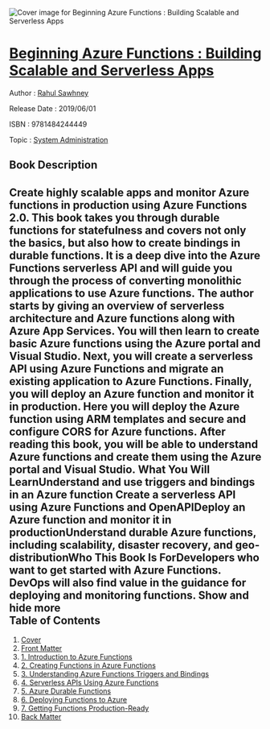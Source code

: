 ![Cover image for Beginning Azure Functions : Building Scalable and Serverless Apps](https://imgdetail.ebookreading.net/cover/cover/20200215/EB9781484244449.jpg)

[Beginning Azure Functions : Building Scalable and Serverless Apps](https://ebookreading.net/view/book/Beginning+Azure+Functions+%3A+Building+Scalable+and+Serverless+Apps-EB9781484244449_1.html "Beginning Azure Functions : Building Scalable and Serverless Apps")
====================================================================================================================

Author : [Rahul Sawhney](https://ebookreading.net/search/author/Rahul+Sawhney)

Release Date : 2019/06/01

ISBN : 9781484244449

Topic : [System Administration](https://ebookreading.net/search/category/system-administration)

Book Description
-----------------

 Create highly scalable apps and monitor Azure functions in production using Azure Functions 2.0. This book takes you through durable functions for statefulness and covers not only the basics, but also how to create bindings in durable functions. It is a deep dive into the Azure Functions serverless API and will guide you through the process of converting monolithic applications to use Azure functions. The author starts by giving an overview of serverless architecture and Azure functions along with Azure App Services. You will then learn to create basic Azure functions using the Azure portal and Visual Studio. Next, you will create a serverless API using Azure Functions and migrate an existing application to Azure Functions. Finally, you will deploy an Azure function and monitor it in production. Here you will deploy the Azure function using ARM templates and secure and configure CORS for Azure functions. After reading this book, you will be able to understand Azure functions and create them using the Azure portal and Visual Studio. What You Will LearnUnderstand and use triggers and bindings in an Azure function Create a serverless API using Azure Functions and OpenAPIDeploy an Azure function and monitor it in productionUnderstand durable Azure functions, including scalability, disaster recovery, and geo-distributionWho This Book Is ForDevelopers who want to get started with Azure Functions. DevOps will also find value in the guidance for deploying and monitoring functions.        Show and hide more                
Table of Contents
-----------------

1. [Cover](https://ebookreading.net/view/book/Beginning+Azure+Functions+%3A+Building+Scalable+and+Serverless+Apps-EB9781484244449_1.html)
1. [Front Matter](https://ebookreading.net/view/book/Beginning+Azure+Functions+%3A+Building+Scalable+and+Serverless+Apps-EB9781484244449_2.html)
1. [1. Introduction to Azure Functions](https://ebookreading.net/view/book/Beginning+Azure+Functions+%3A+Building+Scalable+and+Serverless+Apps-EB9781484244449_3.html)
1. [2. Creating Functions in Azure Functions](https://ebookreading.net/view/book/Beginning+Azure+Functions+%3A+Building+Scalable+and+Serverless+Apps-EB9781484244449_4.html)
1. [3. Understanding Azure Functions Triggers and Bindings](https://ebookreading.net/view/book/Beginning+Azure+Functions+%3A+Building+Scalable+and+Serverless+Apps-EB9781484244449_5.html)
1. [4. Serverless APIs Using Azure Functions](https://ebookreading.net/view/book/Beginning+Azure+Functions+%3A+Building+Scalable+and+Serverless+Apps-EB9781484244449_6.html)
1. [5. Azure Durable Functions](https://ebookreading.net/view/book/Beginning+Azure+Functions+%3A+Building+Scalable+and+Serverless+Apps-EB9781484244449_7.html)
1. [6. Deploying Functions to Azure](https://ebookreading.net/view/book/Beginning+Azure+Functions+%3A+Building+Scalable+and+Serverless+Apps-EB9781484244449_8.html)
1. [7. Getting Functions Production-Ready](https://ebookreading.net/view/book/Beginning+Azure+Functions+%3A+Building+Scalable+and+Serverless+Apps-EB9781484244449_9.html)
1. [Back Matter](https://ebookreading.net/view/book/Beginning+Azure+Functions+%3A+Building+Scalable+and+Serverless+Apps-EB9781484244449_10.html)
